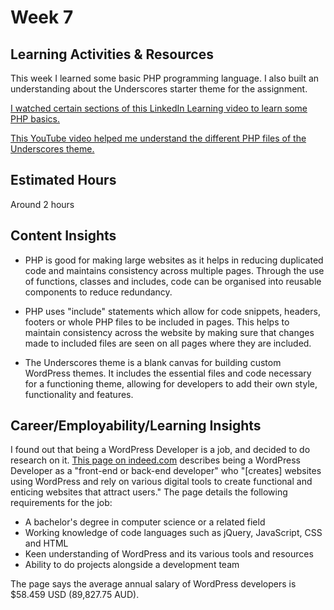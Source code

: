 # Week 7

## Learning Activities & Resources
This week I learned some basic PHP programming language. I also built an understanding about the Underscores starter theme for the assignment.

[I watched certain sections of this LinkedIn Learning video to learn some PHP basics.](https://www.linkedin.com/learning/php-with-mysql-essential-training-1-the-basics/)  

[This YouTube video helped me understand the different PHP files of the Underscores theme.](https://www.youtube.com/watch?v=LdTWGvP1k2Q&t=401s)  

## Estimated Hours
Around 2 hours

## Content Insights
- PHP is good for making large websites as it helps in reducing duplicated code and maintains consistency across multiple pages. Through the use of functions, classes and includes, code can be organised into reusable components to reduce redundancy.  

- PHP uses "include" statements which allow for code snippets, headers, footers or whole PHP files to be included in pages. This helps to maintain consistency across the website by making sure that changes made to included files are seen on all pages where they are included.

- The Underscores theme is a blank canvas for building custom WordPress themes. It includes the essential files and code necessary for a functioning theme, allowing for developers to add their own style, functionality and features.

## Career/Employability/Learning Insights
I found out that being a WordPress Developer is a job, and decided to do research on it. [This page on indeed.com](https://www.indeed.com/career-advice/finding-a-job/wordpress-web-developer) describes being a WordPress Developer as a "front-end or back-end developer" who "[creates] websites using WordPress and rely on various digital tools to create functional and enticing websites that attract users." The page details the following requirements for the job:  
  
- A bachelor's degree in computer science or a related field  
- Working knowledge of code languages such as jQuery, JavaScript, CSS and HTML  
- Keen understanding of WordPress and its various tools and resources
- Ability to do projects alongside a development team  
  
The page says the average annual salary of WordPress developers is $58.459 USD (89,827.75 AUD).
